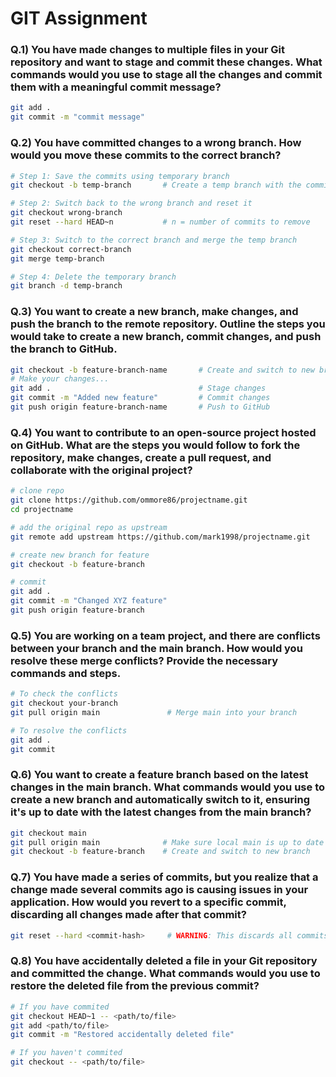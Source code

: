 # GIT Assignment

### Q.1) You have made changes to multiple files in your Git repository and want to stage and commit these changes. What commands would you use to stage all the changes and commit them with a meaningful commit message?
```bash
git add .
git commit -m "commit message"
```

### Q.2) You have committed changes to a wrong branch. How would you move these commits to the correct branch?
```bash
# Step 1: Save the commits using temporary branch
git checkout -b temp-branch       # Create a temp branch with the commits

# Step 2: Switch back to the wrong branch and reset it
git checkout wrong-branch
git reset --hard HEAD~n           # n = number of commits to remove

# Step 3: Switch to the correct branch and merge the temp branch
git checkout correct-branch
git merge temp-branch

# Step 4: Delete the temporary branch
git branch -d temp-branch
```

### Q.3) You want to create a new branch, make changes, and push the branch to the remote repository. Outline the steps you would take to create a new branch, commit changes, and push the branch to GitHub.
```bash
git checkout -b feature-branch-name       # Create and switch to new branch
# Make your changes...
git add .                                 # Stage changes
git commit -m "Added new feature"         # Commit changes
git push origin feature-branch-name       # Push to GitHub
```

### Q.4) You want to contribute to an open-source project hosted on GitHub. What are the steps you would follow to fork the repository, make changes, create a pull request, and collaborate with the original project?
```bash
# clone repo
git clone https://github.com/ommore86/projectname.git
cd projectname

# add the original repo as upstream
git remote add upstream https://github.com/mark1998/projectname.git

# create new branch for feature
git checkout -b feature-branch

# commit
git add .
git commit -m "Changed XYZ feature"
git push origin feature-branch
```

### Q.5) You are working on a team project, and there are conflicts between your branch and the main branch. How would you resolve these merge conflicts? Provide the necessary commands and steps.
```bash
# To check the conflicts
git checkout your-branch
git pull origin main               # Merge main into your branch

# To resolve the conflicts
git add .
git commit
```

### Q.6) You want to create a feature branch based on the latest changes in the main branch. What commands would you use to create a new branch and automatically switch to it, ensuring it's up to date with the latest changes from the main branch?
```bash
git checkout main
git pull origin main              # Make sure local main is up to date
git checkout -b feature-branch    # Create and switch to new branch
```

### Q.7) You have made a series of commits, but you realize that a change made several commits ago is causing issues in your application. How would you revert to a specific commit, discarding all changes made after that commit?
```bash
git reset --hard <commit-hash>     # WARNING: This discards all commits after the given hash
```

### Q.8) You have accidentally deleted a file in your Git repository and committed the change. What commands would you use to restore the deleted file from the previous commit?
```bash
# If you have commited
git checkout HEAD~1 -- <path/to/file>
git add <path/to/file>
git commit -m "Restored accidentally deleted file"

# If you haven't commited
git checkout -- <path/to/file>
```
